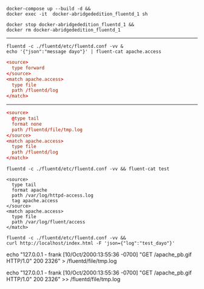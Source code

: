 ```
docker-compose up --build -d &&
docker exec -it  docker-abridgededition_fluentd_1 sh

docker stop docker-abridgededition_fluentd_1 &&
docker rm docker-abridgededition_fluentd_1
```

----------------------------------------

```
fluentd -c ./fluentd/etc/fluentd.conf -vv &
echo '{"json":"message dayo"}' | fluent-cat apache.access
```

``` fluentd.conf
<source>
  type forward
</source>
<match apache.access>
  type file
  path /fluentd/log
</match>
```

----------------------------------------

``` fluentd.conf
<source>
  @type tail
  format none
  path /fluentd/file/tmp.log
</source>
<match apache.access>
  type file
  path /fluentd/log
</match>
```

```
fluentd -c ./fluentd/etc/fluentd.conf -vv && fluent-cat test
```

```
<source>
  type tail
  format apache
  path /var/log/httpd-access.log
  tag apache.access
</source>
<match apache.access>
  type file
  path /var/log/fluent/access
</match>
```

```
fluentd -c ./fluentd/etc/fluentd.conf -vv && 
curl http://localhost/index.html -F 'json={"log":"test_dayo"}'
```


 echo "127.0.0.1 - frank [10/Oct/2000:13:55:36 -0700] "GET /apache_pb.gif HTTP/1.0" 200 2326" > /fluentd/file/tmp.log

  echo "127.0.0.1 - frank [10/Oct/2000:13:55:36 -0700] "GET /apache_pb.gif HTTP/1.0" 200 2326" >> /fluentd/file/tmp.log